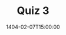 ---
type: quiz
date: 1404-02-07T15:00:00
title: "Quiz 3"
links:
  - url: /static_files/quizes/Q3.pdf
    name: Questions
hide_from_announcments: true
---